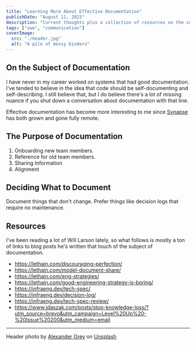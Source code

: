 ```yaml
---
title: "Learning More About Effective Documentation"
publishDate: "August 11, 2023"
description: "Current thoughts plus a collection of resources on the subject of documentation, and how to use it effectively."
tags: ["swe", "communication"]
coverImage:
  src: "./header.jpg"
  alt: "A pile of messy binders"
---
```


## On the Subject of Documentation

I have never in my career worked on systems that had good documentation. I've tended to believe in the idea that code should be self-documenting and self-describing. I still believe that, but I do believe there's a lot of missing nuance if you shut down a conversation about documentation with that line.

Effective documentation has become more interesting to me since [Synapse](https://synapsestudios.com) has both grown and gone fully remote.

## The Purpose of Documentation

1. Onboarding new team members.
1. Reference for old team members.
1. Sharing Information
1. Alignment

## Deciding What to Document

Document things that don't change. Prefer things like decision logs that require no maintenance.

## Resources
I've been reading a lot of Will Larson lately, so what follows is mostly a ton of links to blog posts he's written that touch of the subject of documentation.

- https://lethain.com/discouraging-perfection/
- https://lethain.com/model-document-share/
- https://lethain.com/eng-strategies/
- https://lethain.com/good-engineering-strategy-is-boring/
- https://infraeng.dev/tech-spec/
- https://infraeng.dev/decision-log/
- https://infraeng.dev/tech-spec-review/
- https://www.idaszak.com/posts/stop-knowledge-loss/?utm_source=brevo&utm_campaign=Level%20Up%20-%20Issue%20200&utm_medium=email

---
Header photo by <a href="https://unsplash.com/@sharonmccutcheon?utm_source=unsplash&utm_medium=referral&utm_content=creditCopyText">Alexander Grey</a> on <a href="https://unsplash.com/photos/tn57JI3CewI?utm_source=unsplash&utm_medium=referral&utm_content=creditCopyText">Unsplash</a>
  
